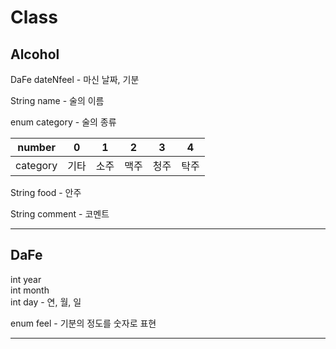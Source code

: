 # Class

## Alcohol

DaFe dateNfeel - 마신 날짜, 기분

String name - 술의 이름

enum category - 술의 종류

| number | 0 | 1 | 2 | 3 | 4 |
| ---    | --- | --- | --- | --- | --- |
| category | 기타 | 소주 | 맥주 | 청주 | 탁주 |

String food - 안주

String comment - 코멘트

---
## DaFe

int year  
int month  
int day - 연, 월, 일

enum feel - 기분의 정도를 숫자로 표현

---
